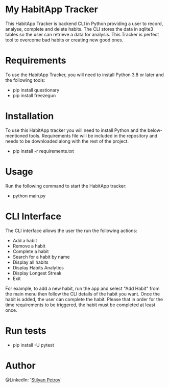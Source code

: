 # My HabitApp Tracker

This HabitApp Tracker is backend CLI in Python providing a user to record, analyse, complete and delete habits. The CLI stores
the data in sqlite3 tables so the user can retrieve a data for analysis. This Tracker
is perfect tool to overcome bad habits or creating new good ones. 

# Requirements
To use the HabitApp Tracker, you will need to install Python 3.8 or later and the following tools:
- pip install questionary
- pip install freezegun
 
# Installation 
To use this HabitApp tracker you will need to install Python and the below-mentioned tools. Requirements file will be
included in the repository and needs to be downloaded along with the rest of the project.
- pip install -r requirements.txt

# Usage
Run the following command to start the HabitApp tracker:
- python main.py

# CLI Interface
The CLI interface allows the user the run the following actions:
- Add a habit
- Remove a habit
- Complete a habit
- Search for a habit by name
- Display all habits 
- Display Habits Analytics
- Display Longest Streak
- Exit

For example, to add a new habit, run the app and select "Add Habit" from the main menu then 
follow the CLI details of the habit you want. Once the habit is added, the user can complete the habit. Please
that in order for the time requirements to be triggered, the habit must be completed at least once.

# Run tests
- pip install -U pytest

# Author
@LinkedIn: '[Stilyan Petrov](https://www.linkedin.com/in/stilyan-petrov-a0b09a173/)'
